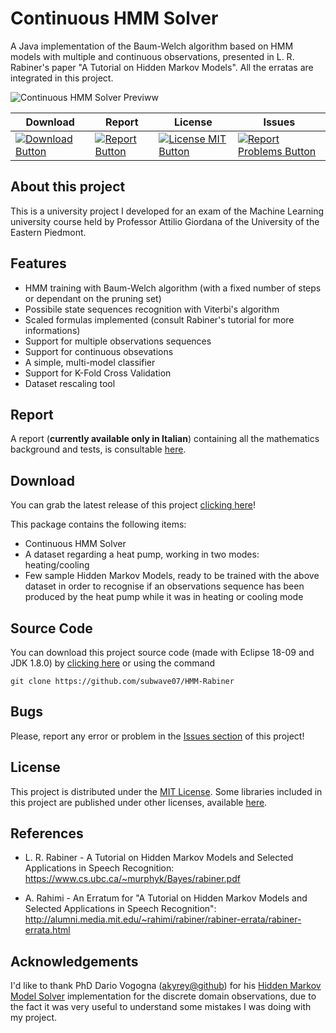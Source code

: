 # Continuous HMM Solver
A Java implementation of the Baum-Welch algorithm based on HMM models with multiple and continuous observations, presented in L. R. Rabiner's paper "A Tutorial on Hidden Markov Models". All the erratas are integrated in this project.

![Continuous HMM Solver Previww](https://raw.githubusercontent.com/subwave07/HMM-Rabiner/masterv1/README.md_images/logo.jpg)

|Download|Report|License|Issues|
|---------|---------|---------|----------|
| [![Download Button](https://img.shields.io/badge/CHMMS-1.0-blue.svg)](https://github.com/subwave07/HMM-Rabiner/releases) | [![Report Button](https://img.shields.io/badge/Report-Italian-yellow.svg)](https://github.com/subwave07/HMM-Rabiner/blob/masterv1/CHMMS_Report.pdf) | [![License MIT Button](https://img.shields.io/badge/License-MIT-green.svg)](https://github.com/subwave07/HMM-Rabiner/blob/master/LICENSE) | [![Report Problems Button](https://img.shields.io/badge/Report-Problems-red.svg)](https://github.com/subwave07/HMM-Rabiner/issues)|

## About this project
This is a university project I developed for an exam of the Machine Learning university course held by Professor Attilio Giordana
of the University of the Eastern Piedmont.

## Features
*	HMM training with Baum-Welch algorithm (with a fixed number of steps or dependant on the pruning set)
*	Possibile state sequences recognition with Viterbi's algorithm
*	Scaled formulas implemented (consult Rabiner's tutorial for more informations)
*	Support for multiple observations sequences
*	Support for continuous obsevations
*	A simple, multi-model classifier
*	Support for K-Fold Cross Validation
*	Dataset rescaling tool

## Report
A report (**currently available only in Italian**) containing all the mathematics background and tests, is consultable [here](https://github.com/subwave07/HMM-Rabiner/blob/masterv1/CHMMS_Report.pdf).

## Download
You can grab the latest release of this project [clicking here](https://github.com/subwave07/HMM-Rabiner/releases)!

This package contains the following items:
* Continuous HMM Solver
* A dataset regarding a heat pump, working in two modes: heating/cooling
* Few sample Hidden Markov Models, ready to be trained with the above dataset in order to recognise if an observations sequence
has been produced by the heat pump while it was in heating or cooling mode

## Source Code
You can download this project source code (made with Eclipse 18-09 and JDK 1.8.0) by [clicking here](https://github.com/subwave07/HMM-Rabiner/archive/masterv1.zip) or using the command

```git clone https://github.com/subwave07/HMM-Rabiner```

## Bugs
Please, report any error or problem in the [Issues section](https://github.com/subwave07/HMM-Rabiner/issues) of this project!

## License
This project is distributed under the [MIT License](https://github.com/subwave07/HMM-Rabiner/blob/masterv1/LICENSE).
Some libraries included in this project are published under other licenses, available [here](https://github.com/subwave07/HMM-Rabiner/tree/masterv1/lib/doc).

## References
* L. R. Rabiner - A Tutorial on Hidden Markov Models and Selected Applications in Speech Recognition: 
https://www.cs.ubc.ca/~murphyk/Bayes/rabiner.pdf

* A. Rahimi - An Erratum for "A Tutorial on Hidden Markov Models and Selected Applications in Speech Recognition": 
http://alumni.media.mit.edu/~rahimi/rabiner/rabiner-errata/rabiner-errata.html

## Acknowledgements
I'd like to thank PhD Dario Vogogna ([akyrey@github](https://github.com/akyrey)) for his [Hidden Markov Model Solver](https://github.com/akyrey/HiddenMarkovModel_Solver)
implementation for the discrete domain observations, due to the fact it was very useful to understand some mistakes I was doing with my project.
